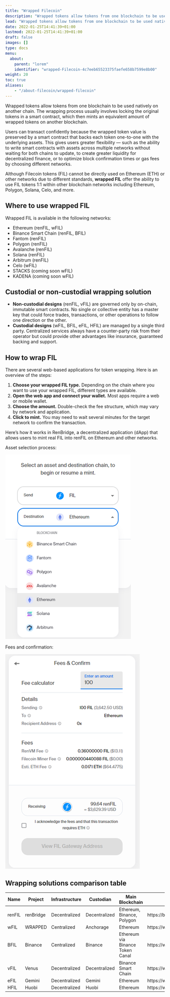 ```yaml
---
title: "Wrapped Filecoin"
description: "Wrapped tokens allow tokens from one blockchain to be used natively on another chain."
lead: "Wrapped tokens allow tokens from one blockchain to be used natively on another chain."
date: 2022-01-25T14:41:39+01:00
lastmod: 2022-01-25T14:41:39+01:00
draft: false
images: []
type: docs
menu:
  about:
    parent: "lorem"
    identifier: "wrapped-Filecoin-4c7eeb65523375faefe658b7599e8b00"
weight: 20
toc: true
aliases:
    - "/about-filecoin/wrapped-filecoin"
---
```


Wrapped tokens allow tokens from one blockchain to be used natively on another chain. The wrapping process usually involves locking the original tokens in a smart contract, which then mints an equivalent amount of wrapped tokens on another blockchain.

Users can transact confidently because the wrapped token value is preserved by a smart contract that backs each token one-to-one with the underlying assets. This gives users greater flexibility — such as the ability to write smart contracts with assets across multiple networks without waiting for both chains to update, to create greater liquidity for decentralized finance, or to optimize block confirmation times or gas fees by choosing different networks.

Although Filecoin tokens (FIL) cannot be directly used on Ethereum (ETH) or other networks due to different standards, **wrapped FIL** offer the ability to use FIL tokens 1:1 within other blockchain networks including Ethereum, Polygon, Solana, Celo, and more.

## Where to use wrapped FIL

Wrapped FIL is available in the following networks:

- Ethereum (renFIL, wFIL)
- Binance Smart Chain (renFIL, BFIL)
- Fantom (renFIL)
- Polygon (renFIL)
- Avalanche (renFIL)
- Solana (renFIL)
- Arbitrum (renFIL)
- Celo (wFIL)
- STACKS (coming soon wFIL)
- KADENA (coming soon wFIL)

## Custodial or non-custodial wrapping solution

- **Non-custodial designs** (renFIL, vFIL) are governed only by on-chain, immutable smart contracts. No single or collective entity has a master key that could force trades, transactions, or other operations to follow one direction or the other.
- **Custodial designs** (wFIL, BFIL, eFIL, HFIL) are managed by a single third party. Centralized services always have a counter-party risk from their operator but could provide other advantages like insurance, guaranteed backing and support.

## How to wrap FIL

There are several web-based applications for token wrapping. Here is an overview of the steps:

1. **Choose your wrapped FIL type.** Depending on the chain where you want to use your wrapped FIL, different types are available.
2. **Open the web app and connect your wallet.** Most apps require a web or mobile wallet.
3. **Choose the amount.** Double-check the fee structure, which may vary by network and application.
4. **Click to mint.** You may need to wait several minutes for the target network to confirm the transaction.

Here’s how it works in RenBridge, a decentralized application (dApp) that allows users to mint real FIL into renFIL on Ethereum and other networks.

Asset selection process:

![renBridge asset selection window](select-asset.png)

Fees and confirmation:

![renBridge fees and confitmation window](fees-and-confirm.png)

## Wrapping solutions comparison table

| **Name** | **Project** | **Infrastructure** | **Custodian** | **Main Blockchain**              | **Link**                            |
|----------|-------------|--------------------|---------------|----------------------------------|-------------------------------------|
| renFIL   | renBridge   | Decentralized      | Decentralized | Ethereum, Binance, Polygon       | https://bridge\.renproject\.io/mint |
| wFIL     | WRAPPED     | Centralized        | Anchorage     | Ethereum                         | https://www\.wrapped\.com/          |
| BFIL     | Binance     | Centralized        | Binance       | Ethereum via Binance Token Canal | https://www\.binance\.com/          |
| vFIL     | Venus       | Decentralized      | Decentralized | Binance Smart Chain              | https://www\.venus\.io/             |
| eFIL     | Gemini      | Decentralized      | Gemini        | Ethereum                         | https://www\.gemini\.com/           |
| HFIL     | Huobi       | Decentralized      | Huobi         | Ethereum                         | https://www\.huobi\.com             |
